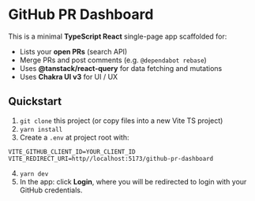 # GitHub PR Dashboard

This is a minimal **TypeScript React** single-page app scaffolded for:

- Lists your **open PRs** (search API)
- Merge PRs and post comments (e.g. `@dependabot rebase`)
- Uses **@tanstack/react-query** for data fetching and mutations
- Uses **Chakra UI v3** for UI / UX

## Quickstart

1. `git clone` this project (or copy files into a new Vite TS project)
2. `yarn install`
3. Create a `.env` at project root with:

```
VITE_GITHUB_CLIENT_ID=YOUR_CLIENT_ID
VITE_REDIRECT_URI=http//localhost:5173/github-pr-dashboard
```

4. `yarn dev`
5. In the app: click **Login**, where you will be redirected to login with your GitHub credentials.
